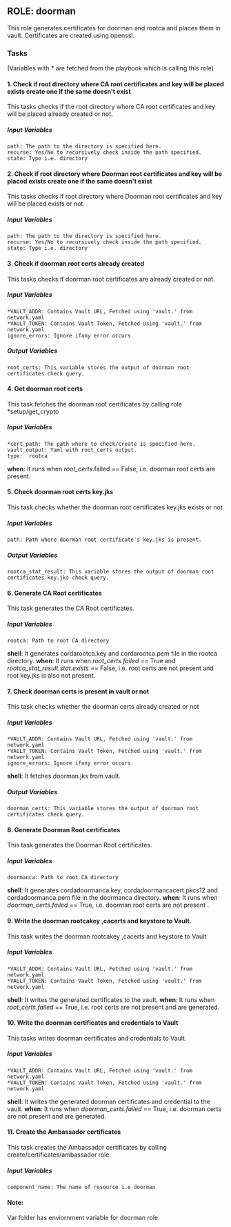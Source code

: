 ## ROLE: doorman
This role generates certificates for doorman and rootca and places them in vault. Certificates are created using openssl.

### Tasks
(Variables with * are fetched from the playbook which is calling this role)
#### 1. Check if root directory where CA root certificates and key will be placed exists create one if the same doesn't exist
This tasks checks if the root directory where CA root certificates and key will be placed already created or not.
##### Input Variables

    path: The path to the directory is specified here.
    recurse: Yes/No to recursively check inside the path specified.
    state: Type i.e. directory

#### 2. Check if root directory where Doorman root certificates and key will be placed exists create one if the same doesn't exist
This tasks checks if root directory where Doorman root certificates and key will be placed exists or not.
##### Input Variables

    path: The path to the directory is specified here.
    recurse: Yes/No to recursively check inside the path specified.
    state: Type i.e. directory

#### 3. Check if doorman root certs already created
This tasks checks if doorman root certificates are already created or not.
##### Input Variables

    *VAULT_ADDR: Contains Vault URL, Fetched using 'vault.' from network.yaml
    *VAULT_TOKEN: Contains Vault Token, Fetched using 'vault.' from network.yaml
    ignore_errors: Ignore ifany error occurs
##### Output Variables

    root_certs: This variable stores the output of doorman root certificates check query.

#### 4. Get doorman root certs
This task fetches the doorman root certificates by calling role *setup/get_crypto

##### Input Variables
    *cert_path: The path where to check/create is specified here.
    vault_output: Yaml with root_certs output.
    type:  rootca 
    
**when**: It runs when *root_certs*.failed == False, i.e. doorman root certs are present. 

#### 5. Check doorman root certs key.jks
This task checks whether the doorman root certificates key.jks exists or not

##### Input Variables
    path: Path where doorman root certificate's key.jks is present.
##### Output Variables

    rootca_stat_result: This variable stores the output of doorman root certificates key.jks check query.


#### 6. Generate CA Root certificates
This task generates the CA Root certificates.

##### Input Variables
    rootca: Path to root CA directory

**shell**: It generates cordarootca.key and cordarootca.pem file in the rootca directory.
**when**:  It runs when *root_certs.failed* == True and *rootca_stat_result.stat.exists* == False, i.e. root certs are not present and root key.jks is also not present. 

#### 7. Check doorman certs is present in vault or not
This task checks whether the doorman certs already created or not

##### Input Variables
    *VAULT_ADDR: Contains Vault URL, Fetched using 'vault.' from network.yaml
    *VAULT_TOKEN: Contains Vault Token, Fetched using 'vault.' from network.yaml
    ignore_errors: Ignore ifany error occurs

**shell**: It fetches doorman.jks from vault.

##### Output Variables

    doorman_certs: This variable stores the output of doorman root certificates check query.

#### 8. Generate Doorman Root certificates
This task generates the Doorman Root certificates.

##### Input Variables
    doormanca: Path to root CA directory

**shell**: It generates cordadoormanca.key, cordadoormancacert.pkcs12 and cordadoormanca.pem file in the doormanca directory.
**when**:  It runs when *doorman_certs.failed* == True, i.e. doorman root certs are not present . 

#### 9. Write the doorman rootcakey ,cacerts and keystore to Vault.
This task writes the doorman rootcakey ,cacerts and keystore to Vault
##### Input Variables
    *VAULT_ADDR: Contains Vault URL, Fetched using 'vault.' from network.yaml
    *VAULT_TOKEN: Contains Vault Token, Fetched using 'vault.' from network.yaml

**shell**: It writes the generated certificates to the vault.
**when**:  It runs when *root_certs.failed* == True, i.e. root certs are not present and are generated. 

#### 10. Write the doorman certificates and credentials to Vault
This tasks writes doorman certificates and credentials to Vault.
##### Input Variables
    *VAULT_ADDR: Contains Vault URL, Fetched using 'vault.' from network.yaml
    *VAULT_TOKEN: Contains Vault Token, Fetched using 'vault.' from network.yaml

**shell**: It writes the generated doorman certificates and credential to the vault.
**when**:  It runs when *doorman_certs.failed* == True, i.e. doorman certs are not present and are generated.
    
#### 11. Create the Ambassador certificates
This task creates the Ambassador certificates by calling create/certificates/ambassador role.
##### Input Variables
    component_name: The name of resource i.e doorman

#### Note: 
Var folder has enviornment variable for doorman role.